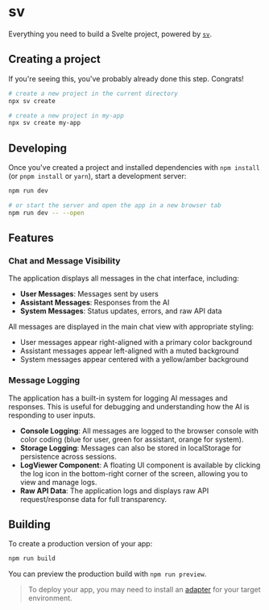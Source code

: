 # sv

Everything you need to build a Svelte project, powered by [`sv`](https://github.com/sveltejs/cli).

## Creating a project

If you're seeing this, you've probably already done this step. Congrats!

```bash
# create a new project in the current directory
npx sv create

# create a new project in my-app
npx sv create my-app
```

## Developing

Once you've created a project and installed dependencies with `npm install` (or `pnpm install` or `yarn`), start a development server:

```bash
npm run dev

# or start the server and open the app in a new browser tab
npm run dev -- --open
```

## Features

### Chat and Message Visibility

The application displays all messages in the chat interface, including:

- **User Messages**: Messages sent by users
- **Assistant Messages**: Responses from the AI
- **System Messages**: Status updates, errors, and raw API data

All messages are displayed in the main chat view with appropriate styling:
- User messages appear right-aligned with a primary color background
- Assistant messages appear left-aligned with a muted background
- System messages appear centered with a yellow/amber background

### Message Logging

The application has a built-in system for logging AI messages and responses. This is useful for debugging and understanding how the AI is responding to user inputs.

- **Console Logging**: All messages are logged to the browser console with color coding (blue for user, green for assistant, orange for system).
- **Storage Logging**: Messages can also be stored in localStorage for persistence across sessions.
- **LogViewer Component**: A floating UI component is available by clicking the log icon in the bottom-right corner of the screen, allowing you to view and manage logs.
- **Raw API Data**: The application logs and displays raw API request/response data for full transparency.

## Building

To create a production version of your app:

```bash
npm run build
```

You can preview the production build with `npm run preview`.

> To deploy your app, you may need to install an [adapter](https://svelte.dev/docs/kit/adapters) for your target environment.
